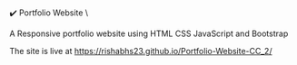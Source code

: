 ✔️ Portfolio Website \

A Responsive portfolio website using HTML CSS JavaScript and Bootstrap

The site is live at https://rishabhs23.github.io/Portfolio-Website-CC_2/

